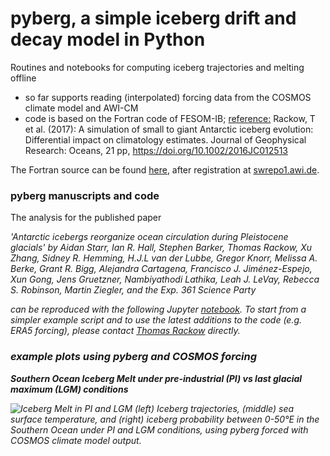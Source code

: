 # pyberg, a simple iceberg drift and decay model in Python
Routines and notebooks for computing iceberg trajectories and melting offline

- so far supports reading (interpolated) forcing data from the COSMOS climate model and AWI-CM
- code is based on the Fortran code of FESOM-IB; [reference:](https://doi.org/10.1002/2016JC012513) Rackow, T et al. (2017): A simulation of small to giant Antarctic iceberg evolution: Differential impact on climatology estimates. Journal of Geophysical Research: Oceans, 21 pp, https://doi.org/10.1002/2016JC012513

The Fortran source can be found [here](https://swrepo1.awi.de/scm/viewvc.php/trunk/src/?root=fesom-ib), after registration at [swrepo1.awi.de](https://swrepo1.awi.de).

### pyberg manuscripts and code

The analysis for the published paper

<em>'Antarctic icebergs reorganize ocean circulation during Pleistocene glacials' by
Aidan Starr, Ian R. Hall, Stephen Barker, Thomas Rackow, Xu Zhang, Sidney R. Hemming,
H.J.L van der Lubbe, Gregor Knorr, Melissa A. Berke, Grant R. Bigg, Alejandra Cartagena,
Francisco J. Jiménez-Espejo, Xun Gong, Jens Gruetzner, Nambiyathodi Lathika, Leah J.
LeVay, Rebecca S. Robinson, Martin Ziegler, and the Exp. 361 Science Party<em>

can be reproduced with the following Jupyter [notebook](pyberg_SouthernOceanLead_saveSST_MELT_TRAJ.ipynb). To start from a simpler example script
and to use the latest additions to the code (e.g. ERA5 forcing), please contact [Thomas Rackow](trackow@awi.de) directly.

### example plots using pyberg and COSMOS forcing

**Southern Ocean Iceberg Melt under pre-industrial (PI) vs last glacial maximum (LGM) conditions**

![Iceberg Melt in PI and LGM](./pyberg_example.jpg)
<em>(left) Iceberg trajectories, (middle) sea surface temperature, and (right) iceberg probability between 0-50°E in the Southern Ocean under PI and LGM conditions, using pyberg forced with COSMOS climate model output.<em>
